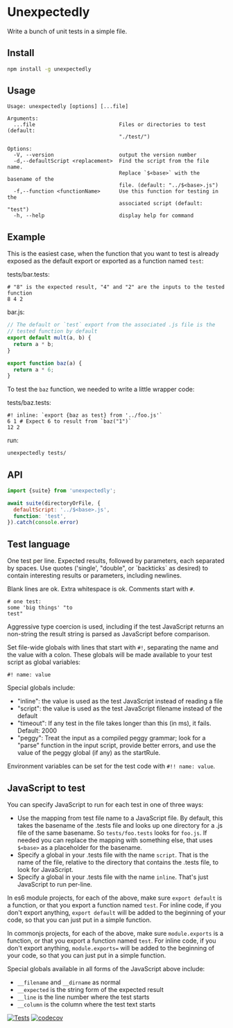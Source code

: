 # Unexpectedly

Write a bunch of unit tests in a simple file.

## Install

```sh
npm install -g unexpectedly
```

## Usage

```
Usage: unexpectedly [options] [...file]

Arguments:
  ...file                           Files or directories to test (default:
                                    "./test/")

Options:
  -V, --version                     output the version number
  -d,--defaultScript <replacement>  Find the script from the file name.
                                    Replace `$<base>` with the basename of the
                                    file. (default: "../$<base>.js")
  -f,--function <functionName>      Use this function for testing in the
                                    associated script (default: "test")
  -h, --help                        display help for command
```

## Example

This is the easiest case, when the function that you want to test is already
exposed as the default export or exported as a function named `test`:

tests/bar.tests:
```
# "8" is the expected result, "4" and "2" are the inputs to the tested function
8 4 2
```

bar.js:
```js
// The default or `test` export from the associated .js file is the
// tested function by default
export default mult(a, b) {
  return a * b;
}

export function baz(a) {
  return a * 6;
}
```

To test the `baz` function, we needed to write a little wrapper code:

tests/baz.tests:
```
#! inline: `export {baz as test} from '../foo.js'`
6 1 # Expect 6 to result from `baz("1")`
12 2
```

run:
```sh
unexpectedly tests/
```

## API

```js
import {suite} from 'unexpectedly';

await suite(directoryOrFile, {
  defaultScript: '../$<base>.js',
  function: 'test',
}).catch(console.error)
```

## Test language

One test per line.  Expected results, followed by parameters, each
separated by spaces.  Use quotes ('single', "double", or
\`backticks\` as desired) to contain interesting results or
parameters, including newlines.

Blank lines are ok.  Extra whitespace is ok.  Comments start with `#`.

```
# one test:
some 'big things' "to
test"
```

Aggressive type coercion is used, including if the test JavaScript
returns an non-string the result string is parsed as JavaScript before
comparison.

Set file-wide globals with lines that start with `#!`, separating
the name and the value with a colon.  These globals will be made available
to your test script as global variables:

```
#! name: value
```

Special globals include:
 - "inline": the value is used as the test JavaScript instead of
   reading a file
 - "script": the value is used as the test JavaScript filename
   instead of the default
 - "timeout": If any test in the file takes longer than this (in ms),
   it fails.  Default: 2000
 - "peggy": Treat the input as a compiled peggy grammar; look for a "parse"
   function in the input script, provide better errors, and use the value
   of the peggy global (if any) as the startRule.

Environment variables can be set for the test code with `#!! name: value`.

## JavaScript to test

You can specify JavaScript to run for each test in one of three ways:

- Use the mapping from test file name to a JavaScript file.  By default, this
  takes the basename of the .tests file and looks up one directory for a .js
  file of the same basename.  So `tests/foo.tests` looks for `foo.js`.  If
  needed you can replace the mapping with something else, that uses `$<base>`
  as a placeholder for the basename.
- Specify a global in your .tests file with the name `script`.  That is the name
  of the file, relative to the directory that contains the .tests file, to look
  for JavaScript.
- Specify a global in your .tests file with the name `inline`.  That's just
  JavaScript to run per-line.

In es6 module projects, for each of the above, make sure `export default` is a
function, or that you export a function named `test`.  For inline code, if you
don't export anything, `export default` will be added to the beginning of your
code, so that you can just put in a simple function.

In commonjs projects, for each of the above, make sure `module.exports` is a
function, or that you export a function named `test`.  For inline code, if you
don't export anything, `module.exports=` will be added to the beginning of
your code, so that you can just put in a simple function.

Special globals available in all forms of the JavaScript above include:

- `__filename` and `__dirname` as normal
- `__expected` is the string form of the expected result
- `__line` is the line number where the test starts
- `__column` is the column where the test text starts

[![Tests](https://github.com/hildjj/unexpectedly/actions/workflows/node.js.yml/badge.svg)](https://github.com/hildjj/unexpectedly/actions/workflows/node.js.yml)
[![codecov](https://codecov.io/gh/hildjj/unexpectedly/graph/badge.svg?token=H8EXAJRBU1)](https://codecov.io/gh/hildjj/unexpectedly)
